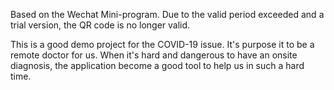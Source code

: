 Based on the Wechat Mini-program. Due to the valid period exceeded and a trial version, the QR code is no longer valid.

This is a good demo project for the COVID-19 issue. It's purpose it to be a remote doctor for us. When it's hard and dangerous to have an onsite diagnosis, the application become a good tool to help us in such a hard time.
